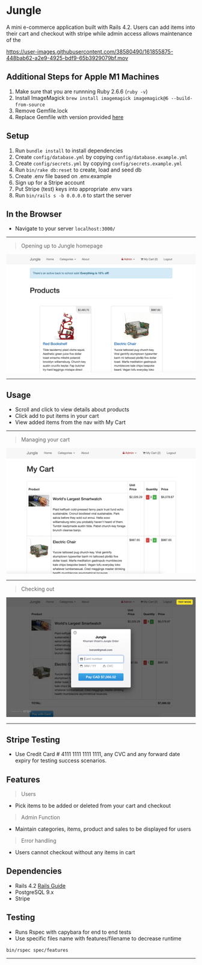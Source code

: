 # Jungle

A mini e-commerce application built with Rails 4.2. 
Users can add items into their cart and checkout with stripe while admin access allows maintenance of the

https://user-images.githubusercontent.com/38580490/161855875-448bab62-a2e9-4925-bdf9-65b3929079bf.mov


## Additional Steps for Apple M1 Machines

1. Make sure that you are runnning Ruby 2.6.6 (`ruby -v`)
1. Install ImageMagick `brew install imagemagick imagemagick@6 --build-from-source`
2. Remove Gemfile.lock
3. Replace Gemfile with version provided [here](https://gist.githubusercontent.com/FrancisBourgouin/831795ae12c4704687a0c2496d91a727/raw/ce8e2104f725f43e56650d404169c7b11c33a5c5/Gemfile)

## Setup

1. Run `bundle install` to install dependencies
2. Create `config/database.yml` by copying `config/database.example.yml`
3. Create `config/secrets.yml` by copying `config/secrets.example.yml`
4. Run `bin/rake db:reset` to create, load and seed db
5. Create .env file based on .env.example
6. Sign up for a Stripe account
7. Put Stripe (test) keys into appropriate .env vars
8. Run `bin/rails s -b 0.0.0.0` to start the server


## In the Browser
- Navigate to your server `localhost:3000/`

--------------------------------------------------
> Opening up to Jungle homepage

!["Jungle Home"](https://github.com/rewpt/jungle-rails/blob/master/app/assets/images/homepage.png?raw=true)


--------------------------------------------------

## Usage
- Scroll and click to view details about products
- Click add to put items in your cart
- View added items from the nav with My Cart
--------------------------------------------------
> Managing your cart

!["Check out my cart"](https://github.com/rewpt/jungle-rails/blob/master/app/assets/images/mycart.png?raw=true)


--------------------------------------------------
> Checking out

!["Checking out"](https://github.com/rewpt/jungle-rails/blob/master/app/assets/images/checking_out.png?raw=true)


--------------------------------------------------


## Stripe Testing
* Use Credit Card # 4111 1111 1111 1111, any CVC and any forward date expiry for testing success scenarios.

## Features
> Users
  - Pick items to be added or deleted from your cart and checkout
> Admin Function
  - Maintain categories, items, product and sales to be displayed for users
> Error handling
  - Users cannot checkout without any items in cart


## Dependencies
  
* Rails 4.2 [Rails Guide](http://guides.rubyonrails.org/v4.2/)
* PostgreSQL 9.x
* Stripe


## Testing

- Runs Rspec with capybara for end to end tests
- Use specific files name with features/filename to decrease runtime  
```sh
bin/rspec spec/features
```
--------------------------------------------------



